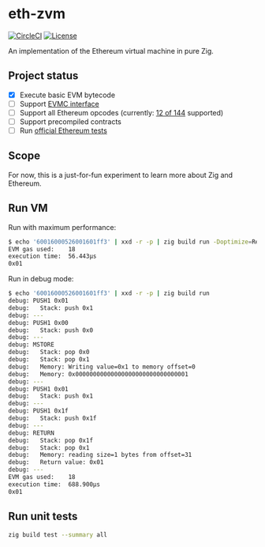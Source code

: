 # eth-zvm

[![CircleCI](https://dl.circleci.com/status-badge/img/gh/mtlynch/eth-zvm/tree/master.svg?style=svg)](https://dl.circleci.com/status-badge/redirect/gh/mtlynch/eth-zvm/tree/master)
[![License](http://img.shields.io/:license-mit-blue.svg?style=flat-square)](LICENSE)

An implementation of the Ethereum virtual machine in pure Zig.

## Project status

- [x] Execute basic EVM bytecode
- [ ] Support [EVMC interface](https://github.com/ethereum/evmc)
- [ ] Support all Ethereum opcodes (currently: [12 of 144](src/evm/opcodes.zig) supported)
- [ ] Support precompiled contracts
- [ ] Run [official Ethereum tests](https://github.com/ethereum/tests)

## Scope

For now, this is a just-for-fun experiment to learn more about Zig and Ethereum.

## Run VM

Run with maximum performance:

```bash
$ echo '60016000526001601ff3' | xxd -r -p | zig build run -Doptimize=ReleaseFast
EVM gas used:    18
execution time:  56.443µs
0x01
```

Run in debug mode:

```bash
$ echo '60016000526001601ff3' | xxd -r -p | zig build run
debug: PUSH1 0x01
debug:   Stack: push 0x1
debug: ---
debug: PUSH1 0x00
debug:   Stack: push 0x0
debug: ---
debug: MSTORE
debug:   Stack: pop 0x0
debug:   Stack: pop 0x1
debug:   Memory: Writing value=0x1 to memory offset=0
debug:   Memory: 0x00000000000000000000000000000001
debug: ---
debug: PUSH1 0x01
debug:   Stack: push 0x1
debug: ---
debug: PUSH1 0x1f
debug:   Stack: push 0x1f
debug: ---
debug: RETURN
debug:   Stack: pop 0x1f
debug:   Stack: pop 0x1
debug:   Memory: reading size=1 bytes from offset=31
debug:   Return value: 0x01
debug: ---
EVM gas used:    18
execution time:  688.900µs
0x01
```

## Run unit tests

```bash
zig build test --summary all
```
